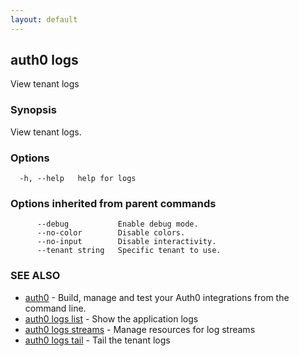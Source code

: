 ```yaml
---
layout: default
---
```

## auth0 logs

View tenant logs

### Synopsis

View tenant logs.

### Options

```
  -h, --help   help for logs
```

### Options inherited from parent commands

```
      --debug           Enable debug mode.
      --no-color        Disable colors.
      --no-input        Disable interactivity.
      --tenant string   Specific tenant to use.
```

### SEE ALSO

* [auth0](/auth0-cli/)	 - Build, manage and test your Auth0 integrations from the command line.
* [auth0 logs list](auth0_logs_list.md)	 - Show the application logs
* [auth0 logs streams](auth0_logs_streams.md)	 - Manage resources for log streams
* [auth0 logs tail](auth0_logs_tail.md)	 - Tail the tenant logs

